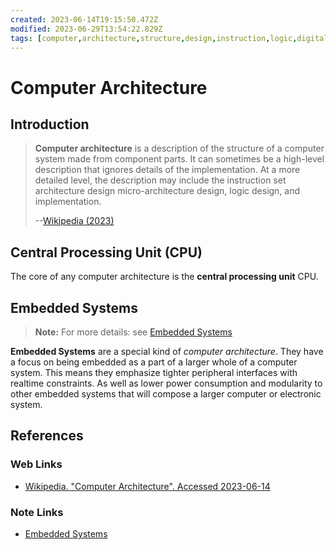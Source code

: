 ```yaml
---
created: 2023-06-14T19:15:50.472Z
modified: 2023-06-29T13:54:22.829Z
tags: [computer,architecture,structure,design,instruction,logic,digital]
---
```

# Computer Architecture

## Introduction

>**Computer architecture** is a description of the structure of
>a computer system made from component parts.
>It can sometimes be a high-level description that
>ignores details of the implementation.
>At a more detailed level,
>the description may include the instruction set architecture design
>micro-architecture design, logic design, and implementation.
>
>--[Wikipedia (2023)][wiki-comp-arch]

## Central Processing Unit (CPU)

The core of any computer architecture is the **central processing unit** CPU.

## Embedded Systems

>**Note:** For more details: see [Embedded Systems][-embed]

**Embedded Systems** are a special kind of *computer architecture*.
They have a focus on being embedded as a part of a larger whole of
a computer system.
This means they emphasize tighter peripheral interfaces with
realtime constraints.
As well as lower power consumption and modularity to other embedded systems that
will compose a larger computer or electronic system.


## References

### Web Links

* [Wikipedia. "Computer Architecture". Accessed 2023-06-14][wiki-comp-arch]
<!-- Hidden References -->
[wiki-comp-arch]: https://en.wikipedia.org/wiki/Computer_architecture "Wikipedia. \"Computer Architecture\". Accessed 2023-06-14"

### Note Links

* [Embedded Systems][-embed]

<!-- Hidden References -->
[-embed]: embedded-system.md "Embedded Systems"
